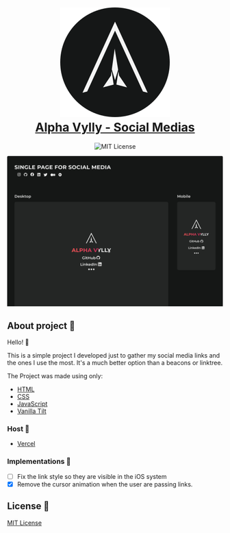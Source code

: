 <h1 align="center">
  <br>
  <img src="./assets/logo128x128.svg" alt="Alpha Vylly Logo">
  <br>
    <a href="https://www.alphalawless.com">Alpha Vylly - Social Medias</a>
  <br>
</h1>

<p align="center">
  <img src="https://img.shields.io/badge/MIT-License-green" alt="MIT License"/>
</p>

<p align="center">
  <img src="/assets/cover.jpg" alt="" />
</p>

## About project 📝
Hello! 🖖

This is a simple project I developed just to gather my social media links and the ones I use the most. It's a much better option than a beacons or linktree.

The Project was made using only:

- [HTML](https://developer.mozilla.org/en-US/docs/Web/HTML)
- [CSS](https://developer.mozilla.org/en-US/docs/Web/CSS)
- [JavaScript](https://eloquentjavascript.net/00_intro.html)
- [Vanilla Tilt](https://micku7zu.github.io/vanilla-tilt.js/)

### Host 🔗

- [Vercel](https://vercel.com)

### Implementations 🔧

- [ ] Fix the link style so they are visible in the iOS system
- [x] Remove the cursor animation when the user are passing links.
## License 📌

[MIT License](./LICENSE)
